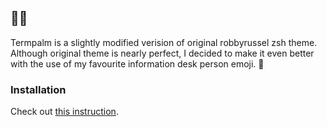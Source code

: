 ## 🤦‍♀️

Termpalm is a slightly modified verision of original robbyrussel zsh theme.
Although original theme is nearly perfect, I decided to make it even better with
the use of my favourite information desk person emoji. 💁

### Installation

Check out [this instruction](https://github.com/robbyrussell/oh-my-zsh/wiki/Customization#overriding-and-adding-themes).
